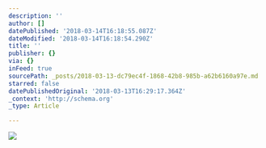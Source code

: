 ```yaml
---
description: ''
author: []
datePublished: '2018-03-14T16:18:55.087Z'
dateModified: '2018-03-14T16:18:54.290Z'
title: ''
publisher: {}
via: {}
inFeed: true
sourcePath: _posts/2018-03-13-dc79ec4f-1868-42b8-985b-a62b6160a97e.md
starred: false
datePublishedOriginal: '2018-03-13T16:29:17.364Z'
_context: 'http://schema.org'
_type: Article

---
```

![](https://the-grid-user-content.s3-us-west-2.amazonaws.com/7f06862f-40e7-4007-b269-8b0be0cee182.jpg)